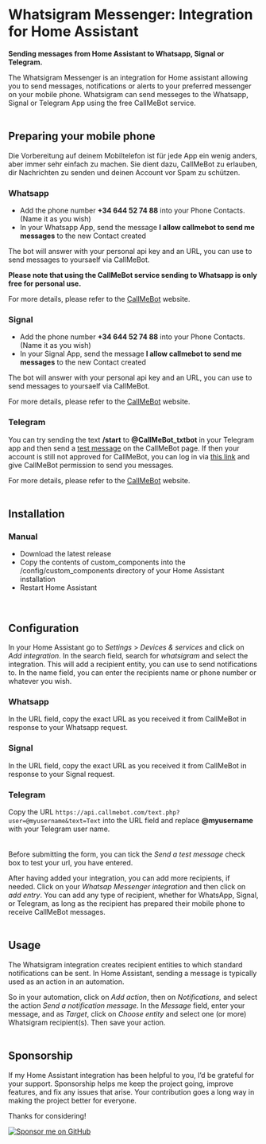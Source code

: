 # Whatsigram Messenger: Integration for Home Assistant
**Sending messages from Home Assistant to Whatsapp, Signal or Telegram.**

The Whatsigram Messenger is an integration for Home assistant allowing you to send messages, notifications or alerts to your preferred messenger on your mobile phone. Whatsigram can send messeges to the Whatsapp, Signal or Telegram App using the free CallMeBot service.
<br>
<br>
## Preparing your mobile phone

Die Vorbereitung auf deinem Mobiltelefon ist für jede App ein wenig anders, aber immer sehr einfach zu machen. Sie dient dazu, CallMeBot zu erlauben, dir Nachrichten zu senden und deinen Account vor Spam zu schützen.

### Whatsapp

- Add the phone number **+34 644 52 74 88** into your Phone Contacts. (Name it as you wish)
- In your Whatsapp App, send the message **I allow callmebot to send me messages** to the new Contact created

The bot will answer with your personal api key and an URL, you can use to send messages to yoursaelf via CallMeBot.

**Please note that using the CallMeBot service sending to Whatsapp is only free for personal use.**

For more details, please refer to the [CallMeBot](https://www.callmebot.com/blog/free-api-whatsapp-messages/) website.

### Signal

- Add the phone number **+34 644 52 74 88** into your Phone Contacts. (Name it as you wish)
- In your Signal App, send the message **I allow callmebot to send me messages** to the new Contact created

The bot will answer with your personal api key and an URL, you can use to send messages to yoursaelf via CallMeBot.

For more details, please refer to the [CallMeBot](https://www.callmebot.com/blog/free-api-signal-send-messages/) website.

### Telegram

You can try sending the text **/start** to **@CallMeBot_txtbot** in your Telegram app and then send a [test message](https://www.callmebot.com/blog/telegram-text-messages-from-browser/#google_vignette) on the CallMeBot page. If then your account is still not approved for CallMeBot, you can log in via [this link](https://api2.callmebot.com/txt/login.php) and give CallMeBot permission to send you messages.

For more details, please refer to the [CallMeBot](https://www.callmebot.com/blog/telegram-text-messages/) website.
<br>
<br>
## Installation
<!--
### HACS (recommended)
<a href="https://my.home-assistant.io/redirect/hacs_repository/?owner=microteq&amp;repository=whatsigram_messenger&amp;category=integration" target="_blank" rel="noreferrer noopener"><img src="https://my.home-assistant.io/badges/hacs_repository.svg" alt="Open your Home Assistant instance and open a repository inside the Home Assistant Community Store."></a>

This is the recommended installation method.

- Search for and install the Whatsigram Messenger integration from HACS
- Restart Home Assistant
-->
### Manual
- Download the latest release
- Copy the contents of custom_components into the /config/custom_components directory of your Home Assistant installation
- Restart Home Assistant
<br>

## Configuration

In your Home Assistant go to _Settings_ > _Devices & services_ and click on _Add integration_. In the search field, search for _whatsigram_ and select the integration. This will add a recipient entity, you can use to send notifications to. In the name field, you can enter the recipients name or phone number or whatever you wish.

### Whatsapp

In the URL field, copy the exact URL as you received it from CallMeBot in response to your Whatsapp request.

### Signal

In the URL field, copy the exact URL as you received it from CallMeBot in response to your Signal request.

### Telegram

Copy the URL `https://api.callmebot.com/text.php?user=@myusername&text=Text` into the URL field and replace **@myusername** with your Telegram user name.
<br>
<br>
<br>
Before submitting the form, you can tick the _Send a test message_ check box to test your url, you have entered.

After having added your integration, you can add more recipients, if needed. Click on your _Whatsap Messenger integration_ and then click on _add entry_. You can add any type of recipient, whether for WhatsApp, Signal, or Telegram, as long as the recipient has prepared their mobile phone to receive CallMeBot messages.
<br>
<br>
## Usage

The Whatsigram integration creates recipient entities to which standard notifications can be sent. In Home Assistant, sending a message is typically used as an action in an automation.

So in your automation, click on _Add action_, then on _Notifications,_ and select the action _Send a notification message_. In the _Message_ field, enter your message, and as _Target_, click on _Choose entity_ and select one (or more) Whatsigram recipient(s). Then save your action.
<br />
<br />

## Sponsorship


If my Home Assistant integration has been helpful to you, I’d be grateful for your support. Sponsorship helps me keep the project going, improve features, and fix any issues that arise. Your contribution goes a long way in making the project better for everyone.

Thanks for considering!

[![Sponsor me on GitHub](https://github.com/sponsors/microteq/button)](https://github.com/sponsors/microteq)




